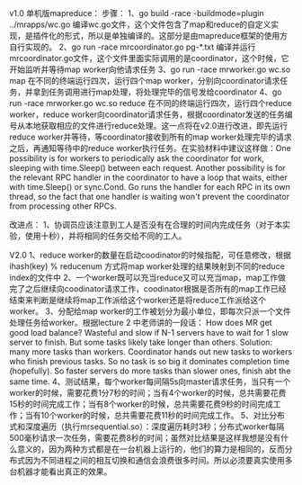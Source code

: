 v1.0
单机版mapreduce：
步骤：
1、go build -race -buildmode=plugin ../mrapps/wc.go 编译wc.go文件，这个文件包含了map和reduce的自定义实现，是插件化的形式，所以是单独编译的。这部分是由mapreduce框架的使用方自行实现的。
2、go run -race mrcoordinator.go pg-*.txt 编译并运行mrcoordinator.go文件，这个文件里面实际调用的是coordinator，这个时候，它开始监听并等待map worker向他请求任务
3、go run -race mrworker.go wc.so map 在不同的终端运行四次，运行四个map worker，分别向coordinator请求任务，并拿到任务调用进行map处理，将处理完毕的信号发给coordinator
4、go run -race mrworker.go wc.so reduce 在不同的终端运行四次，运行四个reduce worker，reduce worker向coordinator请求任务，根据coordinator发送的任务编号从本地获取相应的文件进行reduce处理。这一点将在v2.0进行改进，即先运行reduce worker并等待，等coordinator接收到所有的map worker处理完毕的请求之后，再通知等待中的reduce worker执行任务。在实验材料中建议这样做：One possibility is for workers to periodically ask the coordinator for work, sleeping with time.Sleep() between each request. Another possibility is for the relevant RPC handler in the coordinator to have a loop that waits, either with time.Sleep() or sync.Cond. Go runs the handler for each RPC in its own thread, so the fact that one handler is waiting won't prevent the coordinator from processing other RPCs.

改进点：
1、协调员应该注意到工人是否没有在合理的时间内完成任务（对于本实验，使用十秒），并将相同的任务交给不同的工人。

V2.0
1、reduce worker的数量在启动coodinator的时候指配，可任意修改，根据ihash(key) % reducenum 方式将map worker处理的结果映射到不同的reduce index的文件中
2、一个worker既可以充当reduce又可以充当map，map工作做完了之后继续向coodinator请求工作，coodinator根据是否所有的map工作已经结束来判断是继续将map工作派给这个worker还是将reduce工作派给这个worker。
3、分配给map worker的工作被划分为最小单位，即每次只派一个文件处理任务给worker。根据lecture 2 中老师讲的一段话：
How does MR get good load balance?
  Wasteful and slow if N-1 servers have to wait for 1 slow server to finish.
  But some tasks likely take longer than others.
  Solution: many more tasks than workers.
    Coordinator hands out new tasks to workers who finish previous tasks.
    So no task is so big it dominates completion time (hopefully).
    So faster servers do more tasks than slower ones, finish abt the same time.
4、测试结果，每个worker每间隔5s向master请求任务，当只有一个worker的时候，需要花费1分7秒的时间；当有4个worker的时候，总共需要花费15秒的时间完成工作；当有8个worker的时候，总共需要花费9秒的时间完成工作；当有10个worker的时候，总共需要花费11秒的时间完成工作。
5、对比分布式和深度遍历（执行mrsequential.so）：深度遍历耗时3秒；分布式worker每隔500毫秒请求一次任务，需要花费8秒的时间；虽然对比结果是这样我想是没有什么意义的，因为两种方式都是在一台机器上运行的，他们的算力是相同的，反而分布式因为不同进程之间的相互切换和通信会浪费很多时间。所以必须要真实使用多台机器才能看出真正的效果。